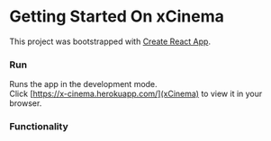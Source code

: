 # Getting Started On xCinema 

This project was bootstrapped with [Create React App](https://github.com/facebook/create-react-app).

### Run
Runs the app in the development mode.\
Click [https://x-cinema.herokuapp.com/](xCinema) to view it in your browser.

### Functionality
